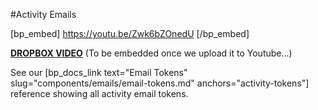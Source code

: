 #Activity Emails

[bp_embed] https://youtu.be/Zwk6bZOnedU [/bp_embed]

[**DROPBOX VIDEO**](https://www.dropbox.com/s/h5pcw6d989n2d04/buddyboss-platform-activity-emails.mp4?raw=1)
(To be embedded once we upload it to Youtube...)

See our [bp_docs_link text="Email Tokens" slug="components/emails/email-tokens.md" anchors="activity-tokens"] reference showing all activity email tokens.